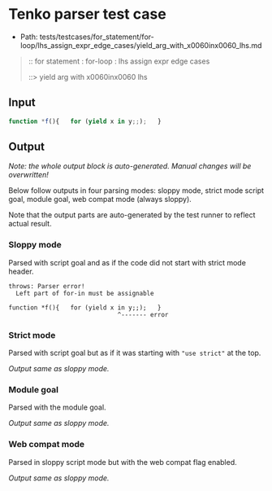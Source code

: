 # Tenko parser test case

- Path: tests/testcases/for_statement/for-loop/lhs_assign_expr_edge_cases/yield_arg_with_x0060inx0060_lhs.md

> :: for statement : for-loop : lhs assign expr edge cases
>
> ::> yield arg with x0060inx0060 lhs

## Input

`````js
function *f(){   for (yield x in y;;);   }
`````

## Output

_Note: the whole output block is auto-generated. Manual changes will be overwritten!_

Below follow outputs in four parsing modes: sloppy mode, strict mode script goal, module goal, web compat mode (always sloppy).

Note that the output parts are auto-generated by the test runner to reflect actual result.

### Sloppy mode

Parsed with script goal and as if the code did not start with strict mode header.

`````
throws: Parser error!
  Left part of for-in must be assignable

function *f(){   for (yield x in y;;);   }
                              ^------- error
`````

### Strict mode

Parsed with script goal but as if it was starting with `"use strict"` at the top.

_Output same as sloppy mode._

### Module goal

Parsed with the module goal.

_Output same as sloppy mode._

### Web compat mode

Parsed in sloppy script mode but with the web compat flag enabled.

_Output same as sloppy mode._
